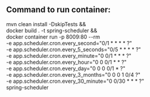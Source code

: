 Command to run container:
------------------------

mvn clean install -DskipTests && \
docker build . -t spring-scheduler && \
docker container run -p 8009:80 --rm  \
-e app.scheduler.cron.every_second="0/1 * * * * ?" \
-e app.scheduler.cron.every_5_seconds="0/5 * * * * ?" \
-e app.scheduler.cron.every_minute="0 0/1 * * * ?" \
-e app.scheduler.cron.every_hour="0 0 0/1 * * ?" \
-e app.scheduler.cron.every_day="0 0 0 0/1 * ?" \
-e app.scheduler.cron.every_3_months="0 0 0 1 0/4 ?" \
-e app.scheduler.cron.every_30_minute="0 0/30 * * * ?" \
spring-scheduler
